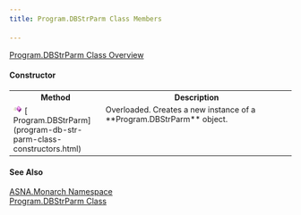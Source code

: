 ```yaml
---
title: Program.DBStrParm Class Members

---
```


[ Program.DBStrParm Class Overview](program-db-str-parm-class.html) 

#### Constructor
<table class="mytable" cellspacing="0" cellpadding="4" width="90%">
          <colgroup>
            <col width="20%" />
            <col width="60%" />
          </colgroup>
          <tr>
            <th>Method</th>
            <th>Description</th>
          </tr>
          <tr valign="top">
            <td><img id="IMG1" style="WIDTH: 16px; HEIGHT: 16px" alt="public property" src="images/constructor.bmp" width="15" border="0" x-maintain-ratio="TRUE" />
              [
              Program.DBStrParm](program-db-str-parm-class-constructors.html)
            </td>
            <td>Overloaded. Creates a
            new instance of a 
 **Program.DBStrParm**  object.</td>
          </tr>
</table>

#### See Also
[ASNA.Monarch Namespace](monarch-namespace.html) <br /> [ Program.DBStrParm Class](program-db-str-parm-class.html) 
